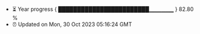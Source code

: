 - ⏳ Year progress { ████████████████████████▁▁▁▁▁▁ } 82.80 %
- ⏰ Updated on Mon, 30 Oct 2023 05:16:24 GMT

